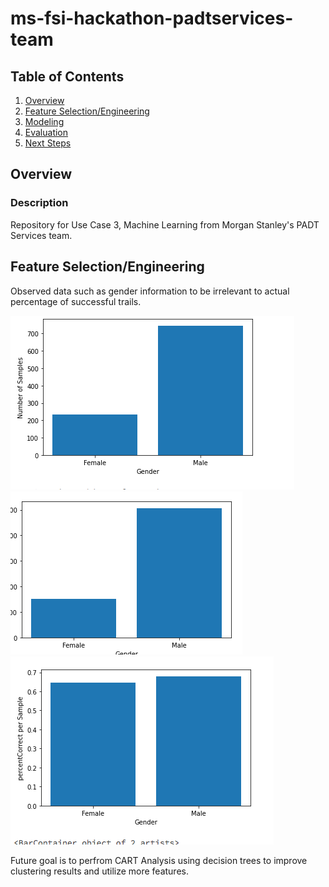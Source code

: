 # ms-fsi-hackathon-padtservices-team


## Table of Contents
1. [Overview](#Overview)
2. [Feature Selection/Engineering](#Product-Spec)
3. [Modeling](#Wireframes)
4. [Evaluation](#Schema)
5. [Next Steps](#VideoWalkthroughs)


## Overview
### Description

   Repository for Use Case 3, Machine Learning from Morgan Stanley's PADT Services team. 



## Feature Selection/Engineering

   Observed data such as gender information to be irrelevant to actual percentage of successful trails. 
   
   <p float ="left">
      <img src='image_results/numberOfSamples.png' title='number of Samples' width='' />
      <img src='image_results/percentCorrect.png' title='percent Correct' width=''  />
      <img src='image_results/percentCorrectPerSample.png' title='percent Correct' width=''  />
     </p>
   
   Future goal is to perfrom CART Analysis using decision trees to improve clustering results and utilize more features. 
  



